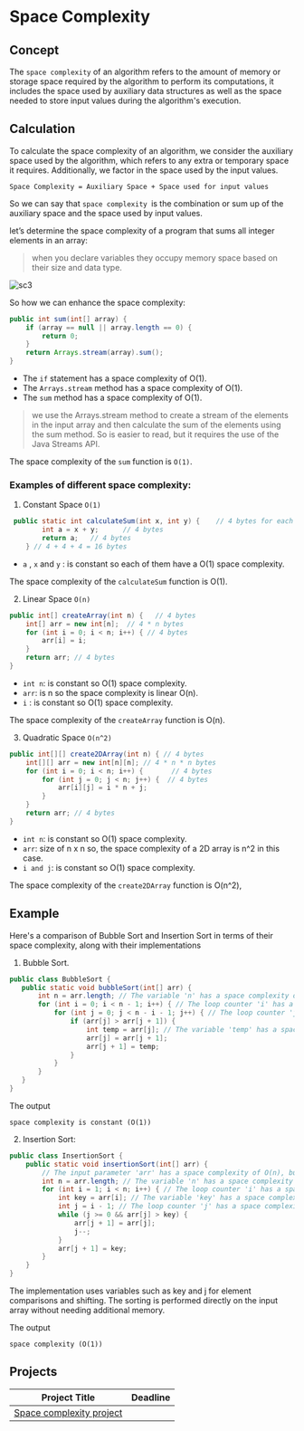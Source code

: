 
# Space Complexity


## Concept

The `space complexity` of an algorithm refers to the amount of memory or storage space required by the algorithm to perform its computations, it includes the space used by auxiliary data structures as well as the space needed to store input values during the algorithm's execution.

## Calculation

To calculate the space complexity of an algorithm, we consider the auxiliary space used by the algorithm, which refers to any extra or temporary space it requires. Additionally, we factor in the space used by the input values.
 
```
Space Complexity = Auxiliary Space + Space used for input values
```

So we can say that `space complexity `is the combination or sum up of the auxiliary space and the space used by input values.


let’s determine the space complexity of a program that sums all integer elements in an array:
> when you declare variables they occupy memory space based on their size and data type.

![sc3](https://github.com/SAFCSP-Team/data-structures-and-algorithms-bootcamp/assets/148945652/128614ea-474e-4f5b-96d9-3c5dc7cd5ae6)


So how we can enhance the space complexity:

```java
public int sum(int[] array) {
    if (array == null || array.length == 0) {
        return 0;
    }
    return Arrays.stream(array).sum();
}
```
* The `if` statement has a space complexity of O(1).
* The `Arrays.stream` method has a space complexity of O(1).
* The `sum` method has a space complexity of O(1).

  
> we use the Arrays.stream method to create a stream of the elements in the input array and then calculate the sum of the elements using the sum method. So is easier 
  to read, but it requires the use of the Java Streams API.

The space complexity of the `sum` function is `O(1)`.


### Examples of different space complexity:

1. Constant Space `O(1)`
   
```java
 public static int calculateSum(int x, int y) {    // 4 bytes for each variable
        int a = x + y;      // 4 bytes
        return a;   // 4 bytes
    } // 4 + 4 + 4 = 16 bytes
```
* `a` , `x` and `y` : is constant so each of them have a O(1) space complexity.

The space complexity of the `calculateSum` function is O(1).


2. Linear Space `O(n)`

```java
public int[] createArray(int n) {   // 4 bytes
    int[] arr = new int[n];  // 4 * n bytes
    for (int i = 0; i < n; i++) { // 4 bytes
        arr[i] = i;
    }
    return arr; // 4 bytes
}
```

* `int n`: is constant so O(1) space complexity.
* `arr`: is n so the space complexity is linear O(n).
* `i` : is constant so O(1) space complexity.
  
The space complexity of the `createArray` function is O(n).


3. Quadratic Space `O(n^2)`

```java
public int[][] create2DArray(int n) { // 4 bytes
    int[][] arr = new int[n][n]; // 4 * n * n bytes
    for (int i = 0; i < n; i++) {       // 4 bytes
        for (int j = 0; j < n; j++) {  // 4 bytes
            arr[i][j] = i * n + j;
        }
    }
    return arr; // 4 bytes
}
```
 * `int n`: is constant so O(1) space complexity.
 * `arr`: size of n x n so, the space complexity of a 2D array is n^2 in this case.
 * `i and j`: is constant so O(1) space complexity.
 
 The space complexity of the `create2DArray` function is O(n^2), 

## Example

Here's a comparison of Bubble Sort and Insertion Sort in terms of their space complexity, along with their implementations 

1. Bubble Sort.

 ```java
public class BubbleSort {
    public static void bubbleSort(int[] arr) {
        int n = arr.length; // The variable 'n' has a space complexity of O(1)
        for (int i = 0; i < n - 1; i++) { // The loop counter 'i' has a space complexity of O(1)
            for (int j = 0; j < n - i - 1; j++) { // The loop counter 'j' has a space complexity of O(1)
                if (arr[j] > arr[j + 1]) {
                    int temp = arr[j]; // The variable 'temp' has a space complexity of O(1)
                    arr[j] = arr[j + 1];
                    arr[j + 1] = temp;
                }
            }
        }
    }
}
```

The output

```
space complexity is constant (O(1))
```

2. Insertion Sort:

   
``` java
public class InsertionSort {
    public static void insertionSort(int[] arr) {
        // The input parameter 'arr' has a space complexity of O(n), but it is not included in the calculation for the function
        int n = arr.length; // The variable 'n' has a space complexity of O(1)
        for (int i = 1; i < n; i++) { // The loop counter 'i' has a space complexity of O(1)
            int key = arr[i]; // The variable 'key' has a space complexity of O(1)
            int j = i - 1; // The loop counter 'j' has a space complexity of O(1)
            while (j >= 0 && arr[j] > key) {
                arr[j + 1] = arr[j];
                j--;
            }
            arr[j + 1] = key;
        }
    }
}
```

The implementation uses variables such as key and j for element comparisons and shifting. The sorting is performed directly on the input array without needing additional memory.

The output
```
space complexity (O(1))
```






## Projects
| Project Title | Deadline |
|:-----------:|:-|
|[Space complexity project](https://github.com/SAFCSP-Team/space-compexity/tree/main)| |


